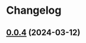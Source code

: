 # Changelog

## [0.0.4](https://github.com/snrakshith/good-start/compare/v0.0.3...v0.0.4) (2024-03-12)
